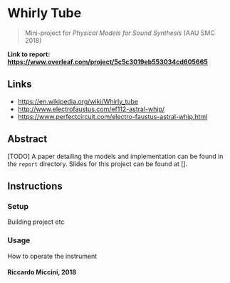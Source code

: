 # Whirly Tube
> Mini-project for *Physical Models for Sound Synthesis* (AAU SMC 2018)

**Link to report: https://www.overleaf.com/project/5c5c3019eb553034cd605665**


## Links
- https://en.wikipedia.org/wiki/Whirly_tube
- http://www.electrofaustus.com/ef112-astral-whip/
- https://www.perfectcircuit.com/electro-faustus-astral-whip.html


## Abstract
[TODO]
A paper detailing the models and implementation can be found in the `report` directory.
Slides for this project can be found at [].


## Instructions
### Setup
Building project etc
### Usage
How to operate the instrument



#### Riccardo Miccini, 2018